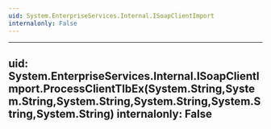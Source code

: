 ```yaml
---
uid: System.EnterpriseServices.Internal.ISoapClientImport
internalonly: False
---
```


---
uid: System.EnterpriseServices.Internal.ISoapClientImport.ProcessClientTlbEx(System.String,System.String,System.String,System.String,System.String,System.String)
internalonly: False
---
